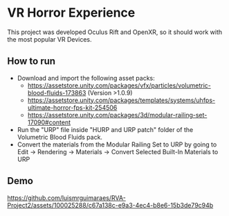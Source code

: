 # VR Horror Experience

This project was developed Oculus Rift and OpenXR, so it should work with the most popular VR Devices.

## How to run

- Download and import the following asset packs:
    - https://assetstore.unity.com/packages/vfx/particles/volumetric-blood-fluids-173863 (Version >1.0.9)
    - https://assetstore.unity.com/packages/templates/systems/uhfps-ultimate-horror-fps-kit-254506
    - https://assetstore.unity.com/packages/3d/modular-railing-set-17090#content
- Run the "URP" file inside "HURP and URP patch" folder of the Volumetric Blood Fluids pack.
- Convert the materials from the Modular Railing Set to URP by going to Edit -> Rendering -> Materials -> Convert Selected Built-In Materials to URP

## Demo
https://github.com/luismrguimaraes/RVA-Project2/assets/100025288/c67a138c-e9a3-4ec4-b8e6-15b3de79c94b

